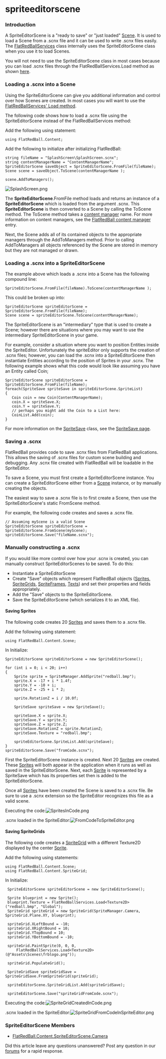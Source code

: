 # spriteeditorscene

### Introduction

A SpriteEditorScene is a "ready to save" or "just loaded" [Scene](../../../../../frb/docs/index.php). It is used to load a Scene from a .scnx file and it can be used to write .scnx files easily. The [FlatRedBallServices](../../../../../frb/docs/index.php) class internally uses the SpriteEditorScene class when you use it to load Scenes.

You will not need to use the SpriteEditorScene class in most cases because you can load .scnx files through the FlatRedBallServices.Load method as shown [here](../../../../../frb/docs/index.php#Loading_a_Scene_From_File).

### Loading a .scnx into a Scene

Using the SpriteEditorScene can give you additional information and control over how Scenes are created. In most cases you will want to use the [FlatRedBallServices' Load method](../../../../../frb/docs/index.php#Loading_a_Scene_From_File).

The following code shows how to load a .scnx file using the SpriteEditorScene instead of the FlatRedBallServices method:

Add the following using statement:

```
using FlatRedBall.Content;
```

Add the following to initialize after initializing FlatRedBall:

```
string fileName = "SplashScreen\SplashScreen.scnx";
string contentManagerName = "ContentManagerName";
SpriteEditorScene saveObject = SpriteEditorScene.FromFile(fileName);
Scene scene = saveObject.ToScene(contentManagerName );

scene.AddToManagers();
```

![SplashScreen.png](../../../../../media/migrated_media-SplashScreen.png)

The **SpriteEditorScene**.FromFile method loads and returns an instance of a **SpriteEditorScene** which is loaded from the argument .scnx. This **SpriteEditorScene** is then converted to a Scene by calling the ToScene method. The ToScene method takes a [content manager](../../../../../frb/docs/index.php) name. For more information on content managers, see the [FlatRedBall content manager](../../../../../frb/docs/index.php) entry.

Next, the Scene adds all of its contained objects to the appropriate managers through the AddToManagers method. Prior to calling AddToManagers all objects referenced by the Scene are stored in memory but they are not managed or drawn.

### Loading a .scnx into a SpriteEditorScene

The example above which loads a .scnx into a Scene has the following compound line:

```
SpriteEditorScene.FromFile(fileName).ToScene(contentManagerName );
```

This could be broken up into:

```
SpriteEditorScene spriteEditorScene = SpriteEditorScene.FromFile(fileName);
Scene scene = spriteEditorScene.ToScene(contentManagerName);
```

The SpriteEditorScene is an "intermediary" type that is used to create a Scene; however there are situations where you may want to use the intermediary SpriteEditorScene in your game.

For example, consider a situation where you want to position Entities inside the SpriteEditor. Unfortunately the spriteEditor only supports the creation of .scnx files; however, you can load the .scnx into a SpriteEditorScene then instantiate Entities according to the position of Sprites in your .scnx. The following example shows what this code would look like assuming you have an Entity called Coin;

```
SpriteEditorScene spriteEditorScene = SpriteEditorScene.FromFile(fileName);
foreach(SpriteSave spriteSave in spriteEditorScene.SpriteList)
{
   Coin coin = new Coin(ContentManagerName);
   coin.X = spriteSave.X;
   coin.Y = spriteSave.Y;
   // perhaps you might add the Coin to a List here:
   CoinList.Add(coin);
}
```

For more information on the [SpriteSave](../../../../../frb/docs/index.php) class, see the [SpriteSave page](../../../../../frb/docs/index.php).

### Saving a .scnx

FlatRedBall provides code to save .scnx files from FlatRedBall applications. This allows the saving of .scnx files for custom scene building and debugging. Any .scnx file created with FlatRedBall will be loadable in the SpriteEditor.

To save a Scene, you must first create a SpriteEditorScene instance. You can create a SpriteEditorScene either from a [Scene](../../../../../frb/docs/index.php) instance, or by manually creating the objects.

The easiest way to save a .scnx file is to first create a Scene, then use the SpriteEditorScene's static FromScene method.

For example, the following code creates and saves a .scnx file.

```
// Assuming myScene is a valid Scene
SpriteEditorScene spriteEditorScene = SpriteEditorScene.FromScene(myScene);
spriteEditorScene.Save("fileName.scnx");
```

### Manually constructing a .scnx

If you would like more control over how your .scnx is created, you can manually construct SpriteEditorScenes to be saved. To do this:

* Instantiate a SpriteEditorScene
* Create "Save" objects which represent FlatRedBall objects ([Sprites](../../../../../frb/docs/index.php), [SpriteGrids](../../../../../frb/docs/index.php), [SpriteFrames](../../../../../frb/docs/index.php), [Texts](../../../../../frb/docs/index.php)) and set their properties and fields appropriately.
* Add the "Save" objects to the SpriteEditorScene.
* Save the SpriteEditorScene (which serializes it to an XML file).

#### Saving Sprites

The following code creates 20 [Sprites](../../../../../frb/docs/index.php) and saves them to a .scnx file.

Add the following using statement:

```
using FlatRedBall.Content.Scene;
```

In Initialize:

```
SpriteEditorScene spriteEditorScene = new SpriteEditorScene();

for (int i = 0; i < 20; i++)
{
    Sprite sprite = SpriteManager.AddSprite("redball.bmp");
    sprite.X = -17 + i * 1.4f;
    sprite.Y = -10 + i;
    sprite.Z = -25 + i * 2;

    sprite.RotationZ = i / 10.0f;

    SpriteSave spriteSave = new SpriteSave();

    spriteSave.X = sprite.X;
    spriteSave.Y = sprite.Y;
    spriteSave.Z = sprite.Z;
    spriteSave.RotationZ = sprite.RotationZ;
    spriteSave.Texture = "redball.bmp";

    spriteEditorScene.SpriteList.Add(spriteSave);
}
spriteEditorScene.Save("fromCode.scnx");
```

First the SpriteEditorScene instance is created. Next 20 [Sprites](../../../../../frb/docs/index.php) are created. These [Sprites](../../../../../frb/docs/index.php) will both appear in the application when it runs as well as saved in the SpriteEditorScene. Next, each [Sprite](../../../../../frb/docs/index.php) is represented by a SpriteSave which has its properties set then is added to the SpriteEditorScene.

Once all [Sprites](../../../../../frb/docs/index.php) have been created the Scene is saved to a .scnx file. Be sure to use a .scnx extension so the SpriteEditor recognizes this file as a valid scene.

Executing the code:![SpritesInCode.png](../../../../../media/migrated_media-SpritesInCode.png)

.scnx loaded in the SpriteEditor:![FromCodeToSpriteEditor.png](../../../../../media/migrated_media-FromCodeToSpriteEditor.png)

#### Saving SpriteGrids

The following code creates a [SpriteGrid](../../../../../frb/docs/index.php) with a different Texture2D displayed by the center [Sprite](../../../../../frb/docs/index.php).

Add the following using statements:

```
using FlatRedBall.Content.Scene;
using FlatRedBall.Content.SpriteGrid;
```

In Initialize:

```
 SpriteEditorScene spriteEditorScene = new SpriteEditorScene();

 Sprite blueprint = new Sprite();
 blueprint.Texture = FlatRedBallServices.Load<Texture2D>("redball.bmp", "Global");
 SpriteGrid spriteGrid = new SpriteGrid(SpriteManager.Camera, SpriteGrid.Plane.XY, blueprint);

 spriteGrid.XLeftBound = -10;
 spriteGrid.XRightBound = 10;
 spriteGrid.YTopBound = 10;
 spriteGrid.YBottomBound = -10;

 spriteGrid.PaintSprite(0, 0, 0,
     FlatRedBallServices.Load<Texture2D>(@"Assets\Scenes\frblogo.png"));

 spriteGrid.PopulateGrid();

 SpriteGridSave spriteGridSave = SpriteGridSave.FromSpriteGrid(spriteGrid);

 spriteEditorScene.SpriteGridList.Add(spriteGridSave);

 spriteEditorScene.Save("spriteGridFromCode.scnx");
```

Executing the code:![SpriteGridCreatedInCode.png](../../../../../media/migrated_media-SpriteGridCreatedInCode.png)

.scnx loaded in the SpriteEditor:![SpriteGridFromCodeInSpriteEditor.png](../../../../../media/migrated_media-SpriteGridFromCodeInSpriteEditor.png)

### SpriteEditorScene Members

* [FlatRedBall.Content.SpriteEditorScene.Camera](../../../../../frb/docs/index.php)

Did this article leave any questions unanswered? Post any question in our [forums](../../../../../frb/forum.md) for a rapid response.
